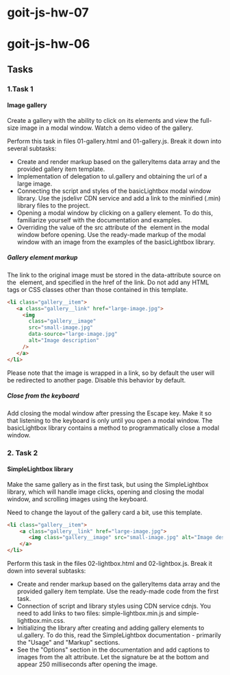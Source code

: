 # goit-js-hw-07

# goit-js-hw-06

## Tasks

### 1.Task 1

#### Image gallery

Create a gallery with the ability to click on its elements and view the full-size image in a modal window. Watch a demo video of the gallery.

Perform this task in files 01-gallery.html and 01-gallery.js. Break it down into several subtasks:
- Create and render markup based on the galleryItems data array and the provided gallery item template.
- Implementation of delegation to ul.gallery and obtaining the url of a large image.
- Connecting the script and styles of the basicLightbox modal window library. Use the jsdelivr CDN service and add a link to the minified (.min) library files to the project.
- Opening a modal window by clicking on a gallery element. To do this, familiarize yourself with the documentation and examples.
- Overriding the value of the src attribute of the <img> element in the modal window before opening. Use the ready-made markup of the modal window with an image from the examples of the basicLightbox library.

##### Gallery element markup
The link to the original image must be stored in the data-attribute source on the <img> element, and specified in the href of the link. Do not add any HTML tags or CSS classes other than those contained in this template.

```html
<li class="gallery__item">
   <a class="gallery__link" href="large-image.jpg">
     <img
       class="gallery__image"
       src="small-image.jpg"
       data-source="large-image.jpg"
       alt="Image description"
     />
   </a>
</li>
```

Please note that the image is wrapped in a link, so by default the user will be redirected to another page. Disable this behavior by default.

##### Close from the keyboard

Add closing the modal window after pressing the Escape key. Make it so that listening to the keyboard is only until you open a modal window. The basicLightbox library contains a method to programmatically close a modal window.

### 2. Task 2

#### SimpleLightbox library

Make the same gallery as in the first task, but using the SimpleLightbox library, which will handle image clicks, opening and closing the modal window, and scrolling images using the keyboard.

Need to change the layout of the gallery card a bit, use this template.
```html
<li class="gallery__item">
    <a class="gallery__link" href="large-image.jpg">
       <img class="gallery__image" src="small-image.jpg" alt="Image description" />
    </a>
</li>
```

Perform this task in the files 02-lightbox.html and 02-lightbox.js. Break it down into several subtasks:
- Create and render markup based on the galleryItems data array and the provided gallery item template. Use the ready-made code from the first task.
- Connection of script and library styles using CDN service cdnjs. You need to add links to two files: simple-lightbox.min.js and simple-lightbox.min.css.
- Initializing the library after creating and adding gallery elements to ul.gallery. To do this, read the SimpleLightbox documentation - primarily the "Usage" and "Markup" sections.
- See the "Options" section in the documentation and add captions to images from the alt attribute. Let the signature be at the bottom and appear 250 milliseconds after opening the image.
